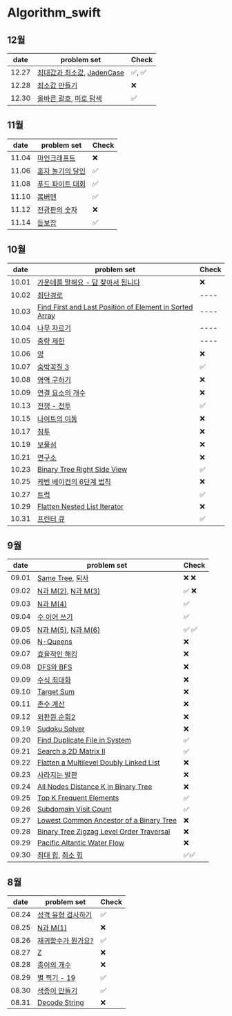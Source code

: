 # Algorithm_swift

## 12월
| date       | problem set          |Check |
| ---------- | -------------------- | ----  |
| 12.27 | [최대값과 최소값](https://school.programmers.co.kr/learn/courses/30/lessons/12939), [JadenCase](https://school.programmers.co.kr/learn/courses/30/lessons/12951) |✅, ✅ |
| 12.28 | [최소값 만들기](https://school.programmers.co.kr/learn/courses/30/lessons/12941) |❌  |
| 12.30 | [올바른 괄호](https://school.programmers.co.kr/learn/courses/30/lessons/12909), [미로 탐색](https://www.acmicpc.net/problem/2178) |✅ |

## 11월
| date       | problem set          |Check |
| ---------- | -------------------- | ----  |
| 11.04 | [마인크래프트](https://www.acmicpc.net/problem/18111) |❌ |
| 11.06 | [혼자 놀기의 달인](https://school.programmers.co.kr/learn/courses/30/lessons/131130) | ✅ |
| 11.08 | [푸드 파이트 대회](https://school.programmers.co.kr/learn/courses/30/lessons/134240) |  ✅ |
| 11.10 | [봄버맨](https://www.acmicpc.net/problem/16918) | ✅ |
| 11.12 | [전광판의 숫자](https://www.acmicpc.net/problem/16159) |❌ |
| 11.14 | [듣보잡](https://www.acmicpc.net/problem/1764) | ✅  |


## 10월
| date       | problem set          | Check |
| ---------- | -------------------- | ----  |
| 10.01 | [가운데를 말해요 - 답 찾아서  됩니다](https://www.acmicpc.net/problem/1655) | ❌ |
| 10.02 | [최단경로](https://www.acmicpc.net/problem/1753)  | ----  |
| 10.03 | [Find First and Last Position of Element in Sorted Array](https://leetcode.com/problems/find-first-and-last-position-of-element-in-sorted-array/) | ----  |
| 10.04 | [나무 자르기](https://www.acmicpc.net/problem/2805) | ----  |
| 10.05 | [중량 제한](https://www.acmicpc.net/problem/1939) | ----  |
| 10.06 | [양](https://www.acmicpc.net/problem/3184) | ❌ |
| 10.07 | [숨박꼭질 3](https://www.acmicpc.net/problem/13549) | ✅ |
| 10.08 | [영역 구하기](https://www.acmicpc.net/problem/2583) | ❌ |
| 10.09 | [연결 요소의 개수](https://www.acmicpc.net/problem/11724) | ❌ |
| 10.13 | [전쟁 - 전투](https://www.acmicpc.net/problem/1303) | ✅ |
| 10.15 | [나이트의 이동](https://www.acmicpc.net/problem/7562) | ❌ |
| 10.17 | [침투](https://www.acmicpc.net/problem/13565) | ❌ |
| 10.19 | [보물섬](https://www.acmicpc.net/problem/2589) | ❌ |
| 10.21 | [연구소](https://www.acmicpc.net/problem/14502) | ❌ |
| 10.23 | [Binary Tree Right Side View](https://leetcode.com/problems/binary-tree-right-side-view/)| ✅ |
| 10.25 | [케빈 베이컨의 6단계 법칙](https://www.acmicpc.net/problem/1389) | ❌ |
| 10.27 | [트럭](https://www.acmicpc.net/problem/13335) | ✅ |
| 10.29 | [Flatten Nested List Iterator](https://leetcode.com/problems/flatten-nested-list-iterator/) | ❌ |
| 10.31 | [프린터 큐](https://www.acmicpc.net/problem/1966) | ✅ |

## 9월 

| date       | problem set          | Check |
| ---------- | -------------------- | ----  |
| 09.01 | [Same Tree](https://leetcode.com/problems/same-tree/), [퇴사](https://www.acmicpc.net/problem/14501) | ❌ ❌ |
| 09.02 | [N과 M(2)](https://www.acmicpc.net/problem/15650), [N과 M(3)](https://www.acmicpc.net/problem/15651) | ✅ ❌ |
| 09.03 | [N과 M(4)](https://www.acmicpc.net/problem/15652) | ✅ |
| 09.04 | [수 이어 쓰기](https://www.acmicpc.net/problem/1748) | ✅ |
| 09.05 | [N과 M(5)](https://www.acmicpc.net/problem/15654), [N과 M(6)](https://www.acmicpc.net/problem/15655) | ✅ ✅ |
| 09.06 | [N-Queens](https://leetcode.com/problems/n-queens/) | ❌ |
| 09.07 | [효율적인 해킹](https://www.acmicpc.net/problem/1325) | ❌ |
| 09.08 | [DFS와 BFS](https://www.acmicpc.net/problem/1260) | ❌ |
| 09.09 | [수식 최대화](https://school.programmers.co.kr/learn/courses/30/lessons/67257) | ❌ |
| 09.10 | [Target Sum](https://leetcode.com/problems/target-sum/) | ❌ |
| 09.11 | [촌수 계산](https://www.acmicpc.net/problem/2644) | ❌ |
| 09.12 | [외판원 순회2](https://www.acmicpc.net/problem/10971) | ❌ |
| 09.19 | [Sudoku Solver](https://leetcode.com/problems/sudoku-solver/) | ❌ |
| 09.20 | [Find Duplicate File in System](https://leetcode.com/problems/find-duplicate-file-in-system/) | ✅ |
| 09.21 | [Search a 2D Matrix II](https://leetcode.com/problems/search-a-2d-matrix-ii/) | ✅ |
| 09.22 | [Flatten a Multilevel Doubly Linked List](https://leetcode.com/problems/flatten-a-multilevel-doubly-linked-list/) | ❌ |
| 09.23 | [사라지는 발판](https://school.programmers.co.kr/learn/courses/30/lessons/92345) | ❌ |
| 09.24 | [All Nodes Distance K in Binary Tree](https://leetcode.com/problems/all-nodes-distance-k-in-binary-tree/) | ❌ |
| 09.25 | [Top K Frequent Elements](https://leetcode.com/problems/top-k-frequent-elements/) | ✅ |
| 09.26 | [Subdomain Visit Count](https://leetcode.com/problems/subdomain-visit-count/description/) | ✅  |
| 09.27 | [Lowest Common Ancestor of a Binary Tree](https://leetcode.com/problems/lowest-common-ancestor-of-a-binary-tree/) | ❌ |
| 09.28 | [Binary Tree Zigzag Level Order Traversal](https://leetcode.com/problems/binary-tree-zigzag-level-order-traversal/) | ❌ |
| 09.29 | [Pacific Altantic Water Flow](https://leetcode.com/problems/pacific-atlantic-water-flow/) | ❌ |
| 09.30 | [최대 힙](https://www.acmicpc.net/problem/11279), [최소 힙](https://www.acmicpc.net/problem/1927) | ✅✅  |

## 8월

| date       | problem set          | Check |
| ---------- | -------------------- | ----- |
| 08.24    | [성격 유형 검사하기](https://school.programmers.co.kr/learn/courses/30/lessons/118666) | ✅ |
| 08.25    | [N과 M(1)](https://www.acmicpc.net/problem/15649) |❌ |
| 08.26    | [재귀함수가 뭔가요?](https://www.acmicpc.net/problem/17478)|✅ |
| 08.27    | [Z](https://www.acmicpc.net/problem/1074)|❌ |
| 08.28    | [종이의 개수](https://www.acmicpc.net/problem/1780) |❌ | 
| 08.29    | [별 찍기 - 19](https://www.acmicpc.net/problem/10994) | ✅ |
| 08.30    | [색종이 만들기](https://www.acmicpc.net/problem/2630) | ✅ |
| 08.31    | [Decode String](https://leetcode.com/problems/decode-string/) |❌ |
